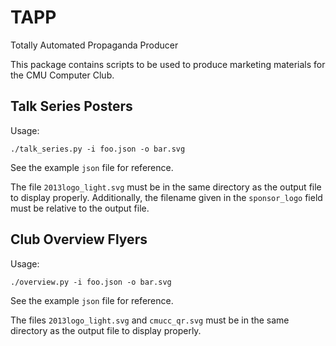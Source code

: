 # TAPP
Totally Automated Propaganda Producer

This package contains scripts to be used to produce marketing materials for the CMU Computer Club.

## Talk Series Posters

Usage:

    ./talk_series.py -i foo.json -o bar.svg

See the example `json` file for reference.

The file `2013logo_light.svg` must be in the same directory as the output file to display properly.
Additionally, the filename given in the `sponsor_logo` field must be relative to the output file. 

## Club Overview Flyers

Usage:

    ./overview.py -i foo.json -o bar.svg

See the example `json` file for reference.

The files `2013logo_light.svg` and `cmucc_qr.svg` must be in the same directory as the output file to display properly.
